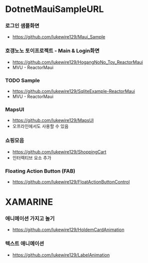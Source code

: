 # DotnetMauiSampleURL

### 로그인 샘플화면
 - https://github.com/lukewire129/Maui_Sample

### 호갱노노 토이프로젝트 - Main & Login화면
 - https://github.com/lukewire129/HogangNoNo_Toy_ReactorMaui
 - MVU - ReactorMaui 


### TODO Sample
 - https://github.com/lukewire129/SqliteExample-ReactorMaui
 - MVU - ReactorMaui


### MapsUI
 - https://github.com/lukewire129/MapsUI
 - 오프라인에서도 사용할 수 있음

### 쇼핑모음
 - https://github.com/lukewire129/ShoppingCart
 - 인터렉티브 요소 추가

### Floating Action Button (FAB)
 - https://github.com/lukewire129/FloatActionButtonControl

# XAMARINE
### 애니메이션 가지고 놀기
 - https://github.com/lukewire129/HoldemCardAnimation


### 텍스트 애니메이션 
 - https://github.com/lukewire129/LabelAnimation
